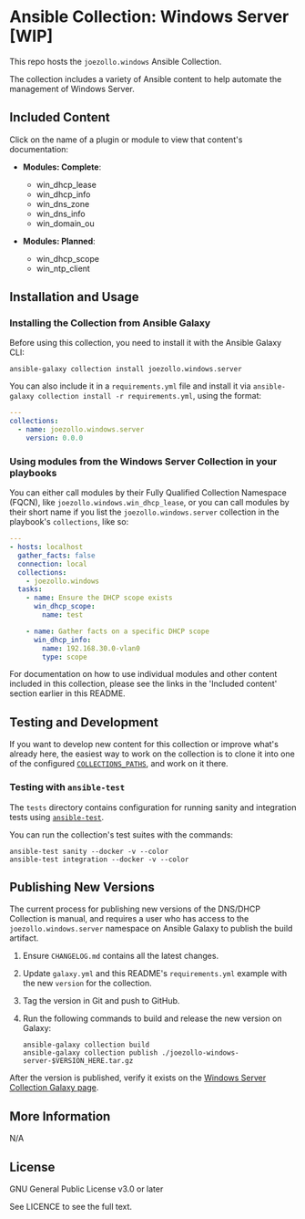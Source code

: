 # Ansible Collection: Windows Server [WIP]

This repo hosts the `joezollo.windows` Ansible Collection.

The collection includes a variety of Ansible content to help automate the management of Windows Server.

## Included Content

Click on the name of a plugin or module to view that content's documentation:

- **Modules: Complete**:
  - win_dhcp_lease
  - win_dhcp_info
  - win_dns_zone
  - win_dns_info
  - win_domain_ou

- **Modules: Planned**:
  - win_dhcp_scope
  - win_ntp_client
  
## Installation and Usage

### Installing the Collection from Ansible Galaxy

Before using this collection, you need to install it with the Ansible Galaxy CLI:

    ansible-galaxy collection install joezollo.windows.server

You can also include it in a `requirements.yml` file and install it via `ansible-galaxy collection install -r requirements.yml`, using the format:

```yaml
---
collections:
  - name: joezollo.windows.server
    version: 0.0.0
```

### Using modules from the Windows Server Collection in your playbooks

You can either call modules by their Fully Qualified Collection Namespace (FQCN), like `joezollo.windows.win_dhcp_lease`, or you can call modules by their short name if you list the `joezollo.windows.server` collection in the playbook's `collections`, like so:

```yaml
---
- hosts: localhost
  gather_facts: false
  connection: local
  collections:
    - joezollo.windows
  tasks:
    - name: Ensure the DHCP scope exists
      win_dhcp_scope:
        name: test

    - name: Gather facts on a specific DHCP scope
      win_dhcp_info:
        name: 192.168.30.0-vlan0
        type: scope
```

For documentation on how to use individual modules and other content included in this collection, please see the links in the 'Included content' section earlier in this README.

## Testing and Development

If you want to develop new content for this collection or improve what's already here, the easiest way to work on the collection is to clone it into one of the configured [`COLLECTIONS_PATHS`](https://docs.ansible.com/ansible/latest/reference_appendices/config.html#collections-paths), and work on it there.

### Testing with `ansible-test`

The `tests` directory contains configuration for running sanity and integration tests using [`ansible-test`](https://docs.ansible.com/ansible/latest/dev_guide/testing_integration.html).

You can run the collection's test suites with the commands:

    ansible-test sanity --docker -v --color
    ansible-test integration --docker -v --color

## Publishing New Versions

The current process for publishing new versions of the DNS/DHCP Collection is manual, and requires a user who has access to the `joezollo.windows.server` namespace on Ansible Galaxy to publish the build artifact.

  1. Ensure `CHANGELOG.md` contains all the latest changes.
  2. Update `galaxy.yml` and this README's `requirements.yml` example with the new `version` for the collection.
  3. Tag the version in Git and push to GitHub.
  4. Run the following commands to build and release the new version on Galaxy:

     ```
     ansible-galaxy collection build
     ansible-galaxy collection publish ./joezollo-windows-server-$VERSION_HERE.tar.gz
     ```

After the version is published, verify it exists on the [Windows Server Collection Galaxy page](https://galaxy.ansible.com/).

## More Information

N/A

## License

GNU General Public License v3.0 or later

See LICENCE to see the full text.